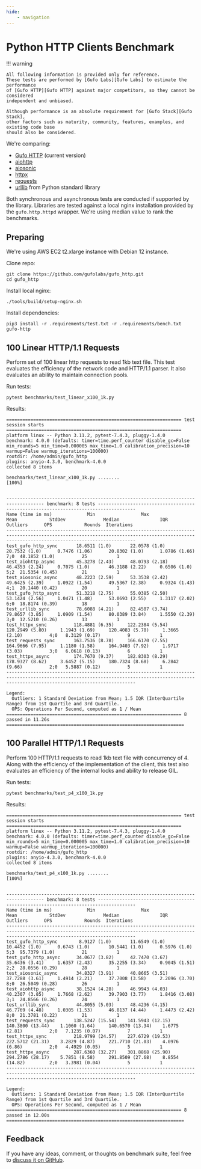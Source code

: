 ```yaml
---
hide:
    - navigation
---
```

# Python HTTP Clients Benchmark

!!! warning

    All following information is provided only for reference.
    These tests are performed by [Gufo Labs][Gufo Labs] to estimate the performance
    of [Gufo HTTP][Gufo HTTP] against major competitors, so they cannot be considered
    independent and unbiased.

    Although performance is an absolute requirement for [Gufo Stack][Gufo Stack],
    other factors such as maturity, community, features, examples, and existing code base
    should also be considered.

We're comparing:

- [Gufo HTTP][Gufo HTTP] (current version)
- [aiohttp][aiohttp]
- [aiosonic][aiosonic]
- [httpx][httpx]
- [requests][requests]
- [urllib][urllib] from Python standard library

Both synchronous and asynchronous tests are conducted if supported by the library.
Libraries are tested against a local nginx installation provided by the `gufo.http.httpd` wrapper.
We're using median value to rank the benchmarks.

## Preparing

We're using AWS EC2 t2.xlarge instance with Debian 12 instance.

Clone repo:
```
git clone https://github.com/gufolabs/gufo_http.git
cd gufo_http
```

Install local nginx:
```
./tools/build/setup-nginx.sh
```

Install dependencies:

```
pip3 install -r .requirements/test.txt -r .requirements/bench.txt gufo-http
```

## 100 Linear HTTP/1.1 Requests

Perform set of 100 linear http requests to read 1kb text file. This test evaluates
the efficiency of the network code and HTTP/1.1 parser. It also evaluates an
ability to maintain connection pools.

Run tests:
```
pytest benchmarks/test_linear_x100_1k.py
```

Results:
```
================================================================= test session starts =================================================================
platform linux -- Python 3.11.2, pytest-7.4.3, pluggy-1.4.0
benchmark: 4.0.0 (defaults: timer=time.perf_counter disable_gc=False min_rounds=5 min_time=0.000005 max_time=1.0 calibration_precision=10 warmup=False warmup_iterations=100000)
rootdir: /home/admin/gufo_http
plugins: anyio-4.3.0, benchmark-4.0.0
collected 8 items                                                                                                                                     

benchmarks/test_linear_x100_1k.py ........                                                                                                      [100%]


------------------------------------------------------------------------------------ benchmark: 8 tests ------------------------------------------------------------------------------------
Name (time in ms)             Min                 Max                Mean            StdDev              Median               IQR            Outliers      OPS            Rounds  Iterations
--------------------------------------------------------------------------------------------------------------------------------------------------------------------------------------------
test_gufo_http_sync       18.6511 (1.0)       22.0578 (1.0)       20.7532 (1.0)      0.7476 (1.06)      20.8302 (1.0)      1.0786 (1.66)          7;0  48.1852 (1.0)          25           1
test_aiohttp_async        45.3278 (2.43)      48.0793 (2.18)      46.4353 (2.24)     0.7075 (1.0)       46.3188 (2.22)     0.6506 (1.0)           5;2  21.5354 (0.45)         21           1
test_aiosonic_async       48.2223 (2.59)      53.3538 (2.42)      49.6425 (2.39)     1.0922 (1.54)      49.5367 (2.38)     0.9324 (1.43)          4;1  20.1440 (0.42)         20           1
test_gufo_http_async      51.3218 (2.75)      55.0385 (2.50)      53.1424 (2.56)     1.0471 (1.48)      53.0693 (2.55)     1.3117 (2.02)          6;0  18.8174 (0.39)         18           1
test_urllib_sync          78.6088 (4.21)      82.4507 (3.74)      79.8657 (3.85)     1.0909 (1.54)      80.0389 (3.84)     1.5550 (2.39)          3;0  12.5210 (0.26)         13           1
test_httpx_sync          118.4881 (6.35)     122.2384 (5.54)     120.2949 (5.80)     1.1943 (1.69)     120.4083 (5.78)     1.3665 (2.10)          4;0   8.3129 (0.17)          9           1
test_requests_sync       163.7536 (8.78)     166.6170 (7.55)     164.9666 (7.95)     1.1180 (1.58)     164.9403 (7.92)     1.9717 (3.03)          3;0   6.0618 (0.13)          6           1
test_httpx_async         174.7670 (9.37)     182.8303 (8.29)     178.9327 (8.62)     3.6452 (5.15)     180.7324 (8.68)     6.2842 (9.66)          2;0   5.5887 (0.12)          5           1
--------------------------------------------------------------------------------------------------------------------------------------------------------------------------------------------

Legend:
  Outliers: 1 Standard Deviation from Mean; 1.5 IQR (InterQuartile Range) from 1st Quartile and 3rd Quartile.
  OPS: Operations Per Second, computed as 1 / Mean
================================================================= 8 passed in 11.26s ==================================================================
```

## 100 Parallel HTTP/1.1 Requests

Perform 100 HTTP/1.1 requests to read 1kb text file with concurrency of 4. Along with the
efficiency of the implementation of the client, this test also evaluates an efficiency
of the internal locks and ability to release GIL.

Run tests:
```
pytest benchmarks/test_p4_x100_1k.py
```

Results:
```
================================================================= test session starts =================================================================
platform linux -- Python 3.11.2, pytest-7.4.3, pluggy-1.4.0
benchmark: 4.0.0 (defaults: timer=time.perf_counter disable_gc=False min_rounds=5 min_time=0.000005 max_time=1.0 calibration_precision=10 warmup=False warmup_iterations=100000)
rootdir: /home/admin/gufo_http
plugins: anyio-4.3.0, benchmark-4.0.0
collected 8 items                                                                                                                                     

benchmarks/test_p4_x100_1k.py ........                                                                                                          [100%]


------------------------------------------------------------------------------------ benchmark: 8 tests ------------------------------------------------------------------------------------
Name (time in ms)             Min                 Max                Mean            StdDev              Median               IQR            Outliers      OPS            Rounds  Iterations
--------------------------------------------------------------------------------------------------------------------------------------------------------------------------------------------
test_gufo_http_sync        8.9127 (1.0)       11.6549 (1.0)       10.4452 (1.0)      0.6743 (1.0)       10.5441 (1.0)      0.5976 (1.0)           5;3  95.7379 (1.0)          21           1
test_gufo_http_async      34.0677 (3.82)      42.7470 (3.67)      35.6436 (3.41)     1.6357 (2.43)      35.2255 (3.34)     0.9045 (1.51)          2;2  28.0556 (0.29)         28           1
test_aiosonic_async       34.8327 (3.91)      40.8665 (3.51)      37.7288 (3.61)     1.4914 (2.21)      37.7008 (3.58)     2.2096 (3.70)          8;0  26.5049 (0.28)         26           1
test_aiohttp_async        38.1524 (4.28)      46.9943 (4.03)      40.2307 (3.85)     1.7668 (2.62)      39.7903 (3.77)     1.8416 (3.08)          3;1  24.8566 (0.26)         24           1
test_urllib_sync          44.8055 (5.03)      48.4236 (4.15)      46.7769 (4.48)     1.0305 (1.53)      46.8137 (4.44)     1.4473 (2.42)          8;0  21.3781 (0.22)         21           1
test_requests_sync       138.5247 (15.54)    141.5943 (12.15)    140.3800 (13.44)    1.1060 (1.64)     140.6570 (13.34)    1.6775 (2.81)          2;0   7.1235 (0.07)          7           1
test_httpx_sync          218.9799 (24.57)    227.6729 (19.53)    222.5712 (21.31)    3.2829 (4.87)     221.7710 (21.03)    4.0976 (6.86)          2;0   4.4929 (0.05)          5           1
test_httpx_async         287.6360 (32.27)    301.8868 (25.90)    294.2786 (28.17)    5.7851 (8.58)     291.8509 (27.68)    8.8554 (14.82)         2;0   3.3981 (0.04)          5           1
--------------------------------------------------------------------------------------------------------------------------------------------------------------------------------------------

Legend:
  Outliers: 1 Standard Deviation from Mean; 1.5 IQR (InterQuartile Range) from 1st Quartile and 3rd Quartile.
  OPS: Operations Per Second, computed as 1 / Mean
================================================================= 8 passed in 12.00s ==================================================================
```

## Feedback

If you have any ideas, comment, or thoughts on benchmark suite,
feel free to [discuss it on GitHub][discussion].

[Gufo Labs]: https://gufolabs.com/
[Gufo Stack]: https://docs.gufolabs.com/
[Gufo HTTP]: https://docs.gufolabs.com/gufo_http/
[aiohttp]: https://docs.aiohttp.org/en/stable/
[aiosonic]: https://aiosonic.readthedocs.io/en/latest/
[httpx]: https://www.python-httpx.org
[requests]: https://requests.readthedocs.io/en/latest/
[urllib]: https://docs.python.org/3/library/urllib.request.html#module-urllib.request
[discussion]: https://github.com/gufolabs/gufo_http/discussions/2